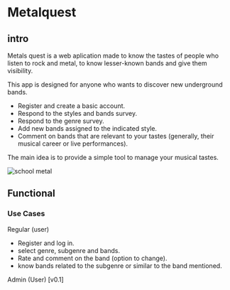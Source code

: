 # Metalquest

## intro
Metals quest is a web aplication made to know the tastes of people who listen to rock and metal, to know lesser-known bands and give them visibility.

This app is designed for anyone who wants to discover new underground bands.

- Register and create a basic account.
- Respond to the styles and bands survey.
- Respond to the genre survey.
- Add new bands assigned to the indicated style.
- Comment on bands that are relevant to your tastes (generally, their musical career or live performances).

The main idea is to provide a simple tool to manage your musical tastes.

![school metal](https://media.giphy.com/media/v1.Y2lkPWVjZjA1ZTQ3dWNpMWw4aWlvbmRydTNlcTh2bWNlOWIxZGppZDNkM29hdTkxMHMwaiZlcD12MV9naWZzX3NlYXJjaCZjdD1n/14xAw2hSwvhpC/giphy.gif)

## Functional

### Use Cases

Regular (user)

- Register and log in.
- select genre, subgenre and bands.
- Rate and comment on the band (option to change).
- know bands related to the subgenre or similar to the band mentioned.

Admin (User) [v0.1]

